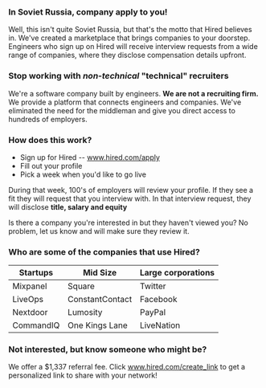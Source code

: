 ### In Soviet Russia, company apply to you!

Well, this isn't quite Soviet Russia, but that's the motto that Hired believes in. We've created a marketplace that brings companies to your doorstep. Engineers who sign up on Hired will receive interview requests from a wide range of companies, where they disclose compensation details upfront. 

### Stop working with ***non-technical*** "technical" recruiters

We're a software company built by engineers. **We are not a recruiting firm.** We provide a platform that connects engineers and companies. We've eliminated the need for the middleman and give you direct access to hundreds of employers. 

### How does this work?

  * Sign up for Hired -- www.hired.com/apply
  * Fill out your profile
  * Pick a week when you'd like to go live

During that week, 100's of employers will review your profile. If they see a fit they will request that you interview with. In that interview request, they will disclose **title, salary and equity** 

Is there a company you're interested in but they haven't viewed you? No problem, let us know and will make sure they review it. 

### Who are some of the companies that use Hired?

| Startups   | Mid Size        | Large corporations |
|---------   |-----------------|--------------------|
| Mixpanel   | Square          | Twitter            |
| LiveOps    | ConstantContact | Facebook           |
| Nextdoor   | Lumosity        | PayPal             |
| CommandIQ  | One Kings Lane  | LiveNation         |


### Not interested, but know someone who might be?

We offer a $1,337 referral fee. Click www.hired.com/create_link to get a personalized link to share with your network!
